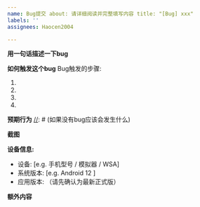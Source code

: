 ```yaml
---
name: Bug提交 about: 请详细阅读并完整填写内容 title: "[Bug] xxx"
labels: ''
assignees: Haocen2004

---
```


**用一句话描述一下bug**

[//]: # (e.g 在登陆xxx服 / 使用 xxx 功能时扫码器发生了崩溃)


**如何触发这个bug**
Bug触发的步骤:

1.
2.
3.
4.

**预期行为**
[//]: # (如果没有bug应该会发生什么)

**截图**
<!--
如果有的话 在这里附加截图
请不要只是贴一张崩溃界面截图 那没有任何用处
-->

**设备信息:**
 - 设备: [e.g. 手机型号 / 模拟器 / WSA]
 - 系统版本: [e.g. Android 12 ]
 - 应用版本: （请先确认为最新正式版）

**额外内容**
<!--
在这里粘贴扫码器生成的错误报告
重启扫码器后日志不会保存 只有在扫码器没有发生崩溃时粘贴日志到这里！
如果确定要粘贴日志 请在设置里打开调试模式后再复制日志
-->

